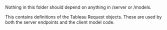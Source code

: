 Nothing in this folder should depend on anything in /server or /models.

This contains definitions of the Tableau Request objects. 
These are used by both the server endpoints and the client model code. 

